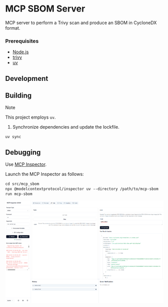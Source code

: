 # MCP SBOM Server

MCP server to perform a Trivy scan and produce an SBOM in CycloneDX format.

### Prerequisites

- [Node.js](https://nodejs.org/en)
- [trivy](https://github.com/aquasecurity/trivy)
- [uv](https://github.com/astral-sh/uv)

## Development

## Building

> [!NOTE]
> This project employs `uv`.

1. Synchronize dependencies and update the lockfile.
```
uv sync
```

## Debugging

Use [MCP Inspector](https://github.com/modelcontextprotocol/inspector).

Launch the MCP Inspector as follows:

```
cd src/mcp_sbom
npx @modelcontextprotocol/inspector uv --directory /path/to/mcp-sbom run mcp-sbom
```

![MCP Inspector](docs/mcp-inspector.png)
